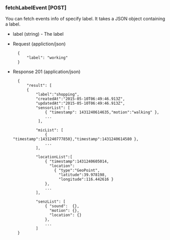 ### fetchLabelEvent [POST]

You can fetch events info of specify label. It takes a JSON 
object containing a label.

+ label (string) - The label

+ Request (appliction/json)

        {
            "label": "working"
        }

+ Response 201 (application/json)

        {
            "result": [
            {
                "label":"shopping",
                "createdAt":"2015-05-10T06:49:46.913Z",
                "updatedAt":"2015-05-10T06:49:46.913Z",
                "sensorList": [
                    { "timestamp": 1431240614635,"motion":"walking" },
                    ...
                 ],

                "micList": [
                    { "timestamp":1431240777850},"timestamp":1431240614580 },
                    ...
                ],

                "locationList":[
                    { "timestamp":1431240605014,
                      "location":
                        { "type":"GeoPoint",
                          "latitude":39.978198,
                          "longitude":116.442616 }
                    },
                    ...
                ],

                "senzList": [
                    { "sound":  {},
                      "motion": {},
                      "location": {}
                    },
                    ...
                ]
        }
